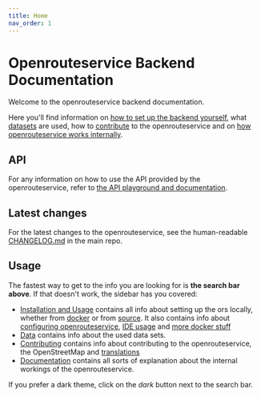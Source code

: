 ```yaml
---
title: Home
nav_order: 1
---
```


# Openrouteservice Backend Documentation

Welcome to the openrouteservice backend documentation.

Here you'll find information on [how to set up the backend
yourself](installation/Installation-and-Usage), what [datasets](Data) are used,
how to [contribute](contributing/Contributing) to the openrouteservice and on
[how openrouteservice works internally](documentation/Documentation).

## API

For any information on how to use the API provided by the openrouteservice,
refer to [the API playground and documentation][apidocs].

## Latest changes

For the latest changes to the openrouteservice, see the human-readable
[CHANGELOG.md][changelog] in the main repo.

## Usage

The fastest way to get to the info you are looking for is **the search bar above**.
If that doesn't work, the sidebar has you covered:

* [Installation and Usage](installation/Installation-and-Usage) contains all
  info about setting up the ors locally, whether from
  [docker](installation/Running-with-Docker) or from
  [source](installation/Building-from-Source). It also contains info about
  [configuring openrouteservice](installation/Configuration),
  [IDE usage](installation-Opening-Project-in-IntelliJ) and
  [more docker stuff](installation/Advanced-Docker-Setup)
* [Data](Data) contains info about the used data sets.
* [Contributing](contributing/Contributing) contains info about contributing to
  the openrouteservice, the OpenStreetMap and
  [translations](contributing/Contributing-Translations)
* [Documentation](documentation/Documentation) contains all sorts of
  explanation about the internal workings of the openrouteservice.

If you prefer a dark theme, click on the *dark* button next to the search bar.


[apidocs]: https://openrouteservice.org/dev/#/api-docs/v2/directions/{profile}/post
[changelog]: https://github.com/GIScience/openrouteservice/blob/master/CHANGELOG.md

